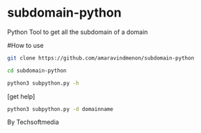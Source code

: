 # subdomain-python

Python Tool to get all the subdomain of a domain

#How to use
```sh
git clone https://github.com/amaravindmenon/subdomain-python
```
```sh
cd subdomain-python
```

```sh
python3 subpython.py -h 
```

[get help]

```sh
python3 subpython.py -d domainname
```



By Techsoftmedia
